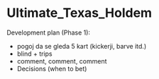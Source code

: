 # Ultimate_Texas_Holdem
Development plan (Phase 1):
- pogoj da se gleda 5 kart (kickerji, barve itd.)
- blind + trips
- comment, comment, comment
- Decisions (when to bet)
